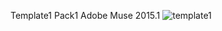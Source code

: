 Template1 Pack1 Adobe Muse 2015.1
![template1](https://cloud.githubusercontent.com/assets/12902041/13196399/f9cdd8fc-d780-11e5-91ff-825b3f23c808.png)
